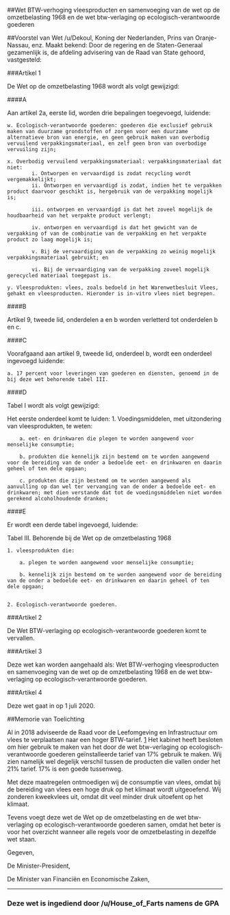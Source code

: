 ##Wet BTW-verhoging vleesproducten en samenvoeging van de wet op de omzetbelasting 1968 en de wet btw-verlaging op ecologisch-verantwoorde goederen 
 
##Voorstel van Wet
/u/Dekoul, Koning der Nederlanden, Prins van Oranje-Nassau, enz. Maakt bekend: Door de regering en de Staten-Generaal gezamenlijk is, de afdeling advisering van de Raad van State gehoord, vastgesteld:

###Artikel 1

De Wet op de omzetbelasting 1968 wordt als volgt gewijzigd:

####A

Aan artikel 2a, eerste lid, worden drie bepalingen toegevoegd, luidende:

	w. Ecologisch-verantwoorde goederen: goederen die exclusief gebruik maken van duurzame grondstoffen of zorgen voor een duurzame alternatieve bron van energie, en geen gebruik maken van overbodig vervuilend verpakkingsmateriaal, en zelf geen bron van overbodige vervuiling zijn;

	x. Overbodig vervuilend verpakkingsmateriaal: verpakkingsmateriaal dat niet:
			i. Ontworpen en vervaardigd is zodat recycling wordt vergemakkelijkt;
			ii. Ontworpen en vervaardigd is zodat, indien het te verpakken product daarvoor geschikt is, hergebruik van de verpakking mogelijk is;

			iii. ontworpen en vervaardigd is dat het zoveel mogelijk de houdbaarheid van het verpakte product verlengt;

			iv. ontworpen en vervaardigd is dat het gewicht van de verpakking of van de combinatie van de verpakking en het verpakte product zo laag mogelijk is;

			v. Bij de vervaardiging van de verpakking zo weinig mogelijk verpakkingsmateriaal gebruikt; en

			vi. Bij de vervaardiging van de verpakking zoveel mogelijk gerecycled materiaal toegepast is.

	y. Vleesprodukten: vlees, zoals bedoeld in het Warenwetbesluit Vlees, gehakt en vleesproducten. Hieronder is in-vitro vlees niet begrepen.
			
####B

Artikel 9, tweede lid, onderdelen a en b worden verletterd tot onderdelen b en c.

####C 

Voorafgaand aan artikel 9, tweede lid, onderdeel b, wordt een onderdeel ingevoegd luidende:

	a. 17 percent voor leveringen van goederen en diensten, genoemd in de bij deze wet behorende tabel III.

####D

Tabel I wordt als volgt gewijzigd:

Het eerste onderdeel komt te luiden:
	1. Voedingsmiddelen, met uitzondering van vleesprodukten, te weten:

		a. eet- en drinkwaren die plegen te worden aangewend voor menselijke consumptie;

		b. produkten die kennelijk zijn bestemd om te worden aangewend voor de bereiding van de onder a bedoelde eet- en drinkwaren en daarin geheel of ten dele opgaan; 

		c. produkten die zijn bestemd om te worden aangewend als aanvulling op dan wel ter vervanging van de onder a bedoelde eet- en drinkwaren; met dien verstande dat tot de voedingsmiddelen niet worden gerekend alcoholhoudende dranken; 
		
####E

Er wordt een derde tabel ingevoegd, luidende:

Tabel III. Behorende bij de Wet op de omzetbelasting 1968

	1. vleesprodukten die:

		a. plegen te worden aangewend voor menselijke consumptie;

		b. kennelijk zijn bestemd om te worden aangewend voor de bereiding van de onder a bedoelde eet- en drinkwaren en daarin geheel of ten dele opgaan;
	

	2. Ecologisch-verantwoorde goederen.

###Artikel 2

De Wet BTW-verlaging op ecologisch-verantwoorde goederen komt te vervallen.

###Artikel 3

Deze wet kan worden aangehaald als: Wet BTW-verhoging vleesproducten en samenvoeging van de wet op de omzetbelasting 1968 en de wet btw-verlaging op ecologisch-verantwoorde goederen.

###Artikel 4

Deze wet gaat in op 1 juli 2020.

##Memorie van Toelichting


Al in 2018 adviseerde de Raad voor de Leefomgeving en Infrastructuur om vlees te verplaatsen naar een hoger BTW-tarief. [1] Het kabinet heeft besloten om hier gebruik te maken van het door de wet btw-verlaging op ecologisch-verantwoorde goederen geïnstalleerde tarief van 17% gebruik te maken. Wij zien namelijk wel degelijk verschil tussen de producten die vallen onder het 21% tarief. 17% is een goede tussenweg. 


Met deze maatregelen ontmoedigen wij de consumptie van vlees, omdat bij de bereiding van vlees een hoge druk op het klimaat wordt uitgeoefend. Wij zonderen kweekvlees uit, omdat dit veel minder druk uitoefent op het klimaat. 


Tevens voegt deze wet de Wet op de omzetbelasting en de wet btw-verlaging op ecologisch-verantwoorde goederen samen, omdat het beter is voor het overzicht wanneer alle regels voor de omzetbelasting in dezelfde wet staan.


Gegeven,


De Minister-President,


De Minister van Financiën en Economische Zaken,


[1]: https://www.rli.nl/sites/default/files/duurzaam_en_gezond_samen_naar_een_houdbaar_voedselstysteem.pdf

---

### Deze wet is ingediend door /u/House_of_Farts namens de GPA

